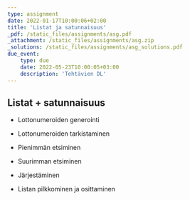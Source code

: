 ```yaml
---
type: assignment
date: 2022-01-17T10:00:06+02:00
title: 'Listat ja satunnaisuus'
_pdf: /static_files/assignments/asg.pdf
_attachment: /static_files/assignments/asg.zip
_solutions: /static_files/assignments/asg_solutions.pdf
due_event: 
    type: due
    date: 2022-05-23T10:00:05+03:00
    description: 'Tehtävien DL'
---
```



## Listat + satunnaisuus

* Lottonumeroiden generointi

* Lottonumeroiden tarkistaminen

* Pienimmän etsiminen

* Suurimman etsiminen

* Järjestäminen

* Listan pilkkominen ja osittaminen